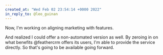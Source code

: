 ```yaml
---
created_at: "Wed Feb 02 23:54:14 +0000 2022"
in_reply_to: @leo_guinan
---
```


Now, I'm working on aligning marketing with features. 

And realized I could offer a non-automated version as well. By zeroing in on what benefits @feathercrm offers its users, I'm able to provide the service directly. So that's going to be available going forward.